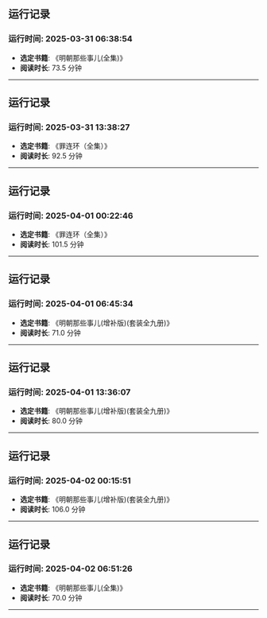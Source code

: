 ## 运行记录
### 运行时间: 2025-03-31 06:38:54
- **选定书籍**: 《明朝那些事儿(全集)》
- **阅读时长**: 73.5 分钟
------------------------------
## 运行记录
### 运行时间: 2025-03-31 13:38:27
- **选定书籍**: 《罪连环（全集）》
- **阅读时长**: 92.5 分钟
------------------------------
## 运行记录
### 运行时间: 2025-04-01 00:22:46
- **选定书籍**: 《罪连环（全集）》
- **阅读时长**: 101.5 分钟
------------------------------
## 运行记录
### 运行时间: 2025-04-01 06:45:34
- **选定书籍**: 《明朝那些事儿(增补版)(套装全九册)》
- **阅读时长**: 71.0 分钟
------------------------------
## 运行记录
### 运行时间: 2025-04-01 13:36:07
- **选定书籍**: 《明朝那些事儿(增补版)(套装全九册)》
- **阅读时长**: 80.0 分钟
------------------------------
## 运行记录
### 运行时间: 2025-04-02 00:15:51
- **选定书籍**: 《明朝那些事儿(增补版)(套装全九册)》
- **阅读时长**: 106.0 分钟
------------------------------
## 运行记录
### 运行时间: 2025-04-02 06:51:26
- **选定书籍**: 《明朝那些事儿(全集)》
- **阅读时长**: 70.0 分钟
------------------------------
